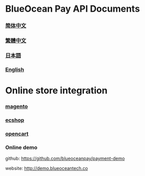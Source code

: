 # BlueOcean Pay API Documents


### [简体中文](https://github.com/blueoceanpay/api-documents/blob/master/zh_CN.md)

### [繁體中文](https://github.com/blueoceanpay/api-documents/blob/master/zh_HK.md)

### [日本語](https://github.com/blueoceanpay/api-documents/blob/master/ja_JP.md)

### [English](https://github.com/blueoceanpay/api-documents/blob/master/en_US.md)


# Online store integration

### [magento](https://github.com/blueoceanpay/magento2-blueoceanpay)


### [ecshop](https://github.com/blueoceanpay/ecshop-payment-extension)

### [opencart](https://github.com/blueoceanpay/opencart-payment-extension)

### Online demo

github: https://github.com/blueoceanpay/payment-demo

website: http://demo.blueoceantech.co
